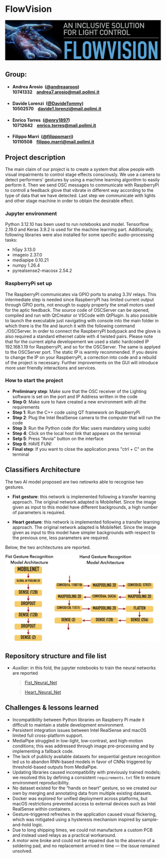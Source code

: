 # FlowVision
<p align="center">
    <img src="Deliveries/Logo.png" alt="alt text">
</p>

## Group:

- ####  Andrea Arosio &nbsp;([@andreaarooo](https://github.com/andreaarooo))<br> 10741332 &nbsp;&nbsp; andrea7.arosio@mail.polimi.it

- ####  Davide Lorenzi &nbsp;([@DavideTommy](https://github.com/DavideTommy))<br> 10502570 &nbsp;&nbsp; davide1.lorenzi@mail.polimi.it

- ####  Enrico Torres &nbsp;([@enry1897](https://github.com/enry1897))<br> 10712642 &nbsp;&nbsp; enrico.torres@mail.polimi.it

- ####  Filippo Marri &nbsp;([@filippomarri](https://github.com/filippomarri))<br> 10110508 &nbsp;&nbsp; filippo.marri@mail.polimi.it


## Project description
The main claim of our project is to create a system that allow people with visual impairments to control stage effects consciously. We use a camera to detect performers' gestures by using a machine learning algorithm to easily perform it. Then we send OSC messages to communicate with RaspberryPi to controll a feedback glove that vibrate in different way according to the type of data that we have detected. Last step we communicate with lights and other stage machine in order to obtain the desirable effect.

### Jupyter environment
Python 3.12.10 has been used to run notebooks and model.
Tensorflow 2.19.0 and Keras 3.9.2 is used for the machine learning part. Additionally, following libraries were also installed for some specific audio-processing tasks:

* h5py 3.13.0    
* imageio 2.37.0
* mediapipe 0.10.21
* numpy 1.26.4
* pyrealsense2-macosx 2.54.2

### RaspberryPi set up
The RaspberryPI communicates via GPIO ports to analog 3.3V relays. This intermediate step is needed since RaspberryPI has limited current output through GPIO ports, not enough to supply properly the small motors used for the aptic feedback. The source code of OSCServer can be opened, compiled and run with QtCreator or VSCode with QtPlugin. Is also possible to launch the executable just navigating with console into the main folder in which there is the file and launch it with the following command ./OSCServer. In order to connect the RaspberryPI bodypack and the glove is also required a standard ethernet cable with 4 twisted pairs. Please note that for the current alpha developement we used a static hardcoded IP 192.168.1.19 for RaspberryPI, and so for the OSCServer. The same is applyed to the OSCServer port. The static IP is warmly recommended. If you desire to change the IP on your RaspberryPI, a correction into code and a rebuild of the project is necessary. Further improvements on the GUI will introduce more user friendly interactions and services.

### How to start the project
 - **Preliminary step**: Make sure that the OSC receiver of the Lighting software is set on the port and IP Address written in the code
 - **Step 0**: Make sure to have created a new environment with all the requirements
 - **Step 1**: Run the C++ code using QT framework on RaspberryPi
 - **Step 2**: Plug the Intel RealSense camera to the computer that will run the code
 - **Step 3**: Run the Python code (for Mac users mandatory using sudo)
 - **Step 4**: Click on the local host link that appears on the terminal
 - **Setp 5**: Press "Avvia" button on the interface
 - **Step 6**: HAVE FUN!
 - **Final step**: If you want to close the application press "ctrl + C" on the terminal

## Classifiers Architecture
The two AI model proposed are two netowrks able to recognise two gestures.

 - **Fist gesture**: this network is implemented following a transfer learning approach. The original network adapted is MobileNet. Since the image given as input to this model have different backgrounds, a high number of parameters is required.

  - **Heart gesture**: this network is implemented following a transfer learning approach. The original network adapted is MobileNet. Since the image given as input to this model have simpler backgrounds with respect to the previous one, less parameters are required.

Below, the two architectures are reported.
<p align="center">
    <img src="Deliveries/Architectures.png" alt="alt text">
</p>

## Repository structure and file list
- *Auxiliar*:
    in this fold, the jupyter notebooks to train the neural networks are reported
    >[Fist_Neural_Net](Auxiliar/Fist_Neural_Net.ipynb)

    >[Heart_Neural_Net](Auxiliar/Heart_Neural_Net.ipynb)

## Challenges & lessons learned

- Incompatibility between Python libraries on Raspberry Pi made it difficult to maintain a stable development environment.  
- Persistent integration issues between Intel RealSense and macOS limited full cross-platform support.  
- MediaPipe struggled in low-light, low-contrast, and high-motion conditions; this was addressed through image pre-processing and by implementing a fallback code.
- The lack of publicly available datasets for sequential gesture recognition led us to abandon RNN-based models in favor of CNNs triggered by threshold-based outputs from MediaPipe.  
- Updating libraries caused incompatibility with previously trained models; we resolved this by defining a consistent `requirements.txt` file to ensure environment reproducibility.  
- No dataset existed for the “hands on heart” gesture, so we created our own by merging and annotating data from multiple existing datasets.  
- Docker was explored for unified deployment across platforms, but macOS restrictions prevented access to external devices such as Intel RealSense within containers.  
- Gesture-triggered refreshes in the application caused visual flickering, which was mitigated using a hysteresis mechanism inspired by sample-and-hold logic.  
- Due to long shipping times, we could not manufacture a custom PCB and instead used relays as a practical workaround.  
- A motor wire broke and could not be repaired due to the absence of a soldering pad, and no replacement arrived in time — the issue remained unsolved.

